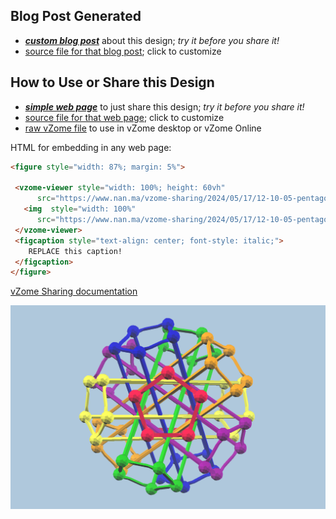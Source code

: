 
## Blog Post Generated

 - [***custom blog post***](<https://www.nan.ma/vzome-sharing/2024/05/17/pentagon_rod_arrangements_core_with_rubber-12-10-05.html>) about this design; *try it before you share it!*
 - [source file for that blog post](<https://github.com/nanma80/vzome-sharing/edit/main/_posts/2024-05-17-pentagon_rod_arrangements_core_with_rubber-12-10-05.md>); click to customize
 


## How to Use or Share this Design

 - [***simple web page***](<https://www.nan.ma/vzome-sharing/2024/05/17/12-10-05-pentagon_rod_arrangements_core_with_rubber/>) to just share this design; *try it before you share it!*
 - [source file for that web page](<https://github.com/nanma80/vzome-sharing/edit/main/2024/05/17/12-10-05-pentagon_rod_arrangements_core_with_rubber/index.md>); click to customize
 - [raw vZome file](<https://raw.githubusercontent.com/nanma80/vzome-sharing/main/2024/05/17/12-10-05-pentagon_rod_arrangements_core_with_rubber/pentagon_rod_arrangements_core_with_rubber.vZome>) to use in vZome desktop or vZome Online
 
 HTML for embedding in any web page:
 ```html
<figure style="width: 87%; margin: 5%">
  
  <vzome-viewer style="width: 100%; height: 60vh" 
       src="https://www.nan.ma/vzome-sharing/2024/05/17/12-10-05-pentagon_rod_arrangements_core_with_rubber/pentagon_rod_arrangements_core_with_rubber.vZome" >
    <img  style="width: 100%"
       src="https://www.nan.ma/vzome-sharing/2024/05/17/12-10-05-pentagon_rod_arrangements_core_with_rubber/pentagon_rod_arrangements_core_with_rubber.png" >
  </vzome-viewer>
  <figcaption style="text-align: center; font-style: italic;">
     REPLACE this caption!
  </figcaption>
</figure>

 ```

[vZome Sharing documentation](https://vzome.github.io/vzome/sharing.html#how-it-works)

![Image](<pentagon_rod_arrangements_core_with_rubber.png>)


